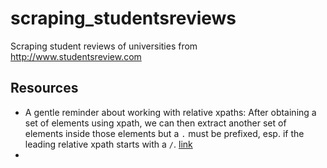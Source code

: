# scraping_studentsreviews
Scraping student reviews of universities from http://www.studentsreview.com

## Resources

* A gentle reminder about working with relative xpaths: After obtaining a set of elements using xpath, we can then extract another set of elements inside those elements but a `.` must be prefixed, esp. if the leading relative xpath starts with a `/`. [link](https://doc.scrapy.org/en/latest/topics/selectors.html#working-with-relative-xpaths)
*
